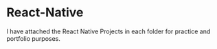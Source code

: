 # React-Native
I have attached the React Native Projects in each folder for practice and portfolio purposes.
